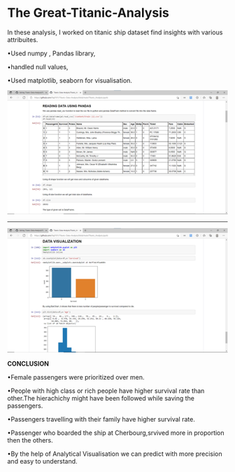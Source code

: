# The Great-Titanic-Analysis

In these analysis, I worked on titanic ship dataset find insights with various attribuites.

•Used numpy , Pandas library, 

•handled null values,

•Used matplotlib, seaborn for visualisation.

![](Screenshot2.png)
*****************************
![](screenshot1.png)

**CONCLUSION**

•Female passengers were prioritized over men.

•People with high class or rich people have higher survival rate than other.The hierachichy might have been followed while saving the passengers.

•Passengers travelling with their family have higher survival rate.

•Passenger who boarded the ship at Cherbourg,srvived more in proportion then the others.

•By the help of Analytical Visualisation we can predict with more precision and easy to understand.
